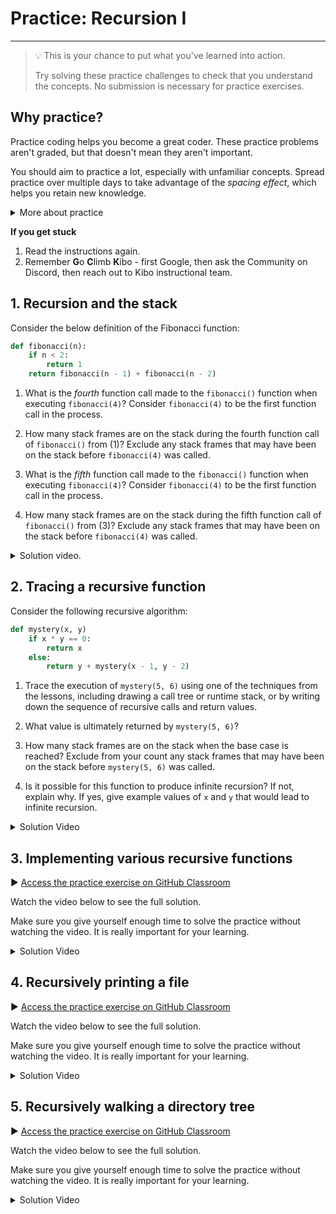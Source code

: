 # Practice: Recursion I

---

> 💡 This is your chance to put what you've learned into action.
>
> Try solving these practice challenges to check that you understand the concepts.
> No submission is necessary for practice exercises.

## Why practice?

Practice coding helps you become a great coder. These practice problems aren't
graded, but that doesn't mean they aren't important.

You should aim to practice a lot, especially with unfamiliar concepts. Spread practice over multiple days to take advantage of the _spacing effect_, which helps you retain new knowledge.

<details><summary>More about practice</summary>

Practice helps you understand what you know, and what you don't know. It can be easy to trick yourself into thinking you understand something when you
do not -- or that you don't understand when you do. Practicing by writing code
or debugging code will help you find out what you really understand, and where
you are still confused.

Practice helps build confidence in your coding. The more programs you write, and
the more problems you solve, the more you learn that you are a capable coder and
problem-solver.

Practice doesn't always feel good - sometimes you'll be stumped! But, practice
shouldn't feel super frustrating either. If you find yourself getting angry at
yourself or the code, it's a good time to take a break and ask for help.

The **solutions** to each challenge are available, and you can view a video of the solution below each challenge.

* Try to go through the whole challenge without using the solution.
* If you can’t do the challenge without looking the solution, it means you don’t understand the material well enough yet.
* Try the next practice challenges without looking at the solution. If you need more practice challenges, reach out on Discord.

</details>

<aside>

**If you get stuck**
1. Read the instructions again.
2. Remember **G**o **C**limb **K**ibo - first Google, then ask the Community on Discord, then reach out to Kibo instructional team.

</aside>

## 1. Recursion and the stack

Consider the below definition of the Fibonacci function:

```python
def fibonacci(n):
    if n < 2:
        return 1
    return fibonacci(n - 1) + fibonacci(n - 2)
```

1. What is the *fourth* function call made to the `fibonacci()` function when executing `fibonacci(4)`? Consider `fibonacci(4)` to be the first function call in the process.

2. How many stack frames are on the stack during the fourth function call of `fibonacci()` from (1)? Exclude any stack frames that may have been on the stack before `fibonacci(4)` was called.

3. What is the *fifth* function call made to the `fibonacci()` function when executing `fibonacci(4)`? Consider `fibonacci(4)` to be the first function call in the process.

4. How many stack frames are on the stack during the fifth function call of `fibonacci()` from (3)? Exclude any stack frames that may have been on the stack before `fibonacci(4)` was called.

<details><summary>Solution video.</summary>

<div
  style="position: relative; padding-bottom: 56.25%; height: 0;">
  <iframe
    src="https://www.youtube.com/embed/cDCXBkEQ88Y"
    title="YouTube video player"
    frameborder="0"
    allow="accelerometer; autoplay; clipboard-write; encrypted-media; gyroscope; picture-in-picture"
    allowfullscreen
    style="position: absolute; top: 0; left: 0; width: 100%; height: 100%;">
  </iframe>
</div>

</details>

## 2. Tracing a recursive function

Consider the following recursive algorithm:

```python
def mystery(x, y)
    if x * y == 0:
        return x
    else:
        return y + mystery(x - 1, y - 2)
```

1. Trace the execution of `mystery(5, 6)` using one of the techniques from the lessons, including drawing a call tree or runtime stack, or by writing down the sequence of recursive calls and return values.

2. What value is ultimately returned by `mystery(5, 6)`?

3. How many stack frames are on the stack when the base case is reached? Exclude from your count any stack frames that may have been on the stack before `mystery(5, 6)` was called.

4. Is it possible for this function to produce infinite recursion? If not, explain why. If yes, give example values of `x` and `y` that would lead to infinite recursion.

<details><summary>Solution Video</summary>

<div
  style="position: relative; padding-bottom: 56.25%; height: 0;">
  <iframe
    src="https://www.youtube.com/embed/CKYSX4ccxxo"
    title="YouTube video player"
    frameborder="0"
    allow="accelerometer; autoplay; clipboard-write; encrypted-media; gyroscope; picture-in-picture"
    allowfullscreen
    style="position: absolute; top: 0; left: 0; width: 100%; height: 100%;">
  </iframe>
</div>

</details>

## 3. Implementing various recursive functions

▶️ [Access the practice exercise on GitHub Classroom](https://github.com/kiboschool/dsa-recursion-practice)

Watch the video below to see the full solution.

Make sure you give yourself enough time to solve the practice without watching the video. It is really important for your learning.

<details><summary>Solution Video</summary>

<div
  style="position: relative; padding-bottom: 56.25%; height: 0;">
  <iframe
    src="https://www.youtube.com/embed/qgsojrZq5Vc"
    title="YouTube video player"
    frameborder="0"
    allow="accelerometer; autoplay; clipboard-write; encrypted-media; gyroscope; picture-in-picture"
    allowfullscreen
    style="position: absolute; top: 0; left: 0; width: 100%; height: 100%;">
  </iframe>
</div>

</details>

## 4. Recursively printing a file

▶️ [Access the practice exercise on GitHub Classroom](https://github.com/kiboschool/dsa-recursive-print)

Watch the video below to see the full solution.

Make sure you give yourself enough time to solve the practice without watching the video. It is really important for your learning.

<details><summary>Solution Video</summary>

<div
  style="position: relative; padding-bottom: 56.25%; height: 0;">
  <iframe
    src="https://www.youtube.com/embed/cQGmmEulBYg"
    title="YouTube video player"
    frameborder="0"
    allow="accelerometer; autoplay; clipboard-write; encrypted-media; gyroscope; picture-in-picture"
    allowfullscreen
    style="position: absolute; top: 0; left: 0; width: 100%; height: 100%;">
  </iframe>
</div>

</details>

## 5. Recursively walking a directory tree

▶️ [Access the practice exercise on GitHub Classroom](https://github.com/kiboschool/dsa-dir-walk)

Watch the video below to see the full solution.

Make sure you give yourself enough time to solve the practice without watching the video. It is really important for your learning.

<details><summary>Solution Video</summary>

<div
  style="position: relative; padding-bottom: 56.25%; height: 0;">
  <iframe
    src="https://www.youtube.com/embed/CaWxDx0S670"
    title="YouTube video player"
    frameborder="0"
    allow="accelerometer; autoplay; clipboard-write; encrypted-media; gyroscope; picture-in-picture"
    allowfullscreen
    style="position: absolute; top: 0; left: 0; width: 100%; height: 100%;">
  </iframe>
</div>

</details>
